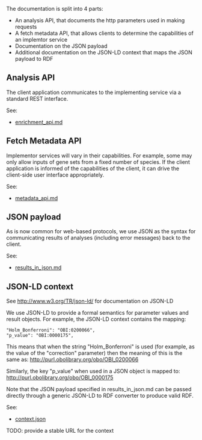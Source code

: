 
The documentation is split into 4 parts:

 * An analysis API, that documents the http parameters used in making requests
 * A fetch metadata API, that allows clients to determine the capabilities of an implemtor service
 * Documentation on the JSON payload
 * Additional documentation on the JSON-LD context that maps the JSON payload to RDF

## Analysis API

The client application communicates to the implementing service via a
standard REST interface.

See:

 * [enrichment_api.md](enrichment_api.md)

## Fetch Metadata API

Implementor services will vary in their capabilities. For example,
some may only allow inputs of gene sets from a fixed number of
species. If the client application is informed of the capabilities of
the client, it can drive the client-side user interface appropriately.

See:

 * [metadata_api.md](metadata_api.md)

## JSON payload

As is now common for web-based protocols, we use JSON as the syntax
for communicating results of analyses (including error messages) back
to the client.

See:

 * [results_in_json.md](results_in_json.md)

## JSON-LD context

See http://www.w3.org/TR/json-ld/ for documentation on JSON-LD

We use JSON-LD to provide a formal semantics for parameter values and
result objects. For example, the JSON-LD context contains the mapping:

    "Holm_Bonferroni": "OBI:0200066",
    "p_value": "OBI:0000175",

This means that when the string "Holm_Bonferroni" is used (for
example, as the value of the "correction" parameter) then the meaning
of this is the same as: http://purl.obolibrary.org/obo/OBI_0200066

Similarly, the key "p_value" when used in a JSON object is mapped to:
http://purl.obolibrary.org/obo/OBI_0000175

Note that the JSON payload specified in results_in_json.md can be
passed directly through a generic JSON-LD to RDF converter to produce
valid RDF.

See:

 * [context.json](context.json)
 
TODO: provide a stable URL for the context



